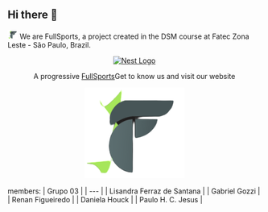## Hi there 👋 
<img src="https://raw.githubusercontent.com/fullSports/Sig3_components/main/public/icone.png" width="20">
We are FullSports, a project created in the DSM course at Fatec Zona Leste - São Paulo, Brazil. 
<!-- Get to know us and visit our website https://www.fullsports.dev.br -->
<p align="center">
  <a href="http://nestjs.com/" target="blank"><img src="https://nestjs.com/img/logo-small.svg" width="200" alt="Nest Logo" /></a>
</p>

[circleci-image]: https://img.shields.io/circleci/build/github/nestjs/nest/master?token=abc123def456
[circleci-url]: https://circleci.com/gh/nestjs/nest

  <p align="center">A progressive <a href="http://nodejs.org" target="_blank">FullSports</a>Get to know us and visit our website</p>
    <p align="center">
  <a href="https://www.fullsports.dev.br" target="_blank"><img src="https://raw.githubusercontent.com/fullSports/Sig3_components/main/public/icone.png"></a>
</p>

members:
| Grupo 03 |
| --- |
| Lisandra Ferraz de Santana |
| Gabriel Gozzi |
| Renan Figueiredo |
| Daniela Houck |
| Paulo H. C. Jesus |

